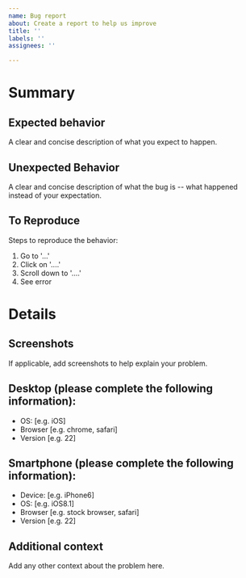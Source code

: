 ```yaml
---
name: Bug report
about: Create a report to help us improve
title: ''
labels: ''
assignees: ''

---
```


# Summary

## Expected behavior
A clear and concise description of what you expect to happen.

## Unexpected Behavior
A clear and concise description of what the bug is -- what happened instead of your expectation.

## To Reproduce
Steps to reproduce the behavior:
1. Go to '...'
2. Click on '....'
3. Scroll down to '....'
4. See error


# Details

## Screenshots
If applicable, add screenshots to help explain your problem.

## Desktop (please complete the following information):
 - OS: [e.g. iOS]
 - Browser [e.g. chrome, safari]
 - Version [e.g. 22]

## Smartphone (please complete the following information):
 - Device: [e.g. iPhone6]
 - OS: [e.g. iOS8.1]
 - Browser [e.g. stock browser, safari]
 - Version [e.g. 22]

## Additional context
Add any other context about the problem here.
